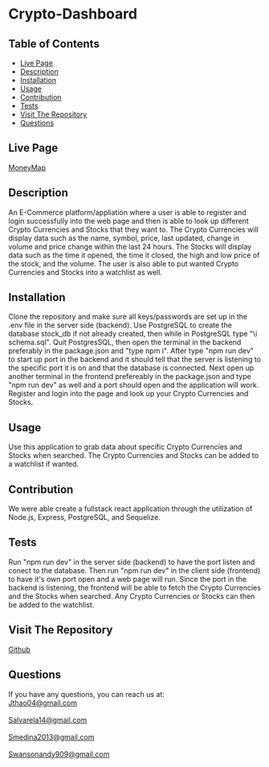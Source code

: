 # Crypto-Dashboard

## Table of Contents
- [Live Page](#live-page)
- [Description](#description)
- [Installation](#installation)
- [Usage](#usage)
- [Contribution](#contribution)
- [Tests](#tests)
- [Visit The Repository](#visit-the-repository)
- [Questions](#questions)

## Live Page

[MoneyMap](https://moneymap-vpua.onrender.com/)

## Description

An E-Commerce platform/appliation where a user is able to register and login successfully into the web page and then is able to look up different Crypto Currencies and Stocks that they want to. The Crypto Currencies will display data such as the name, symbol, price, last updated, change in volume and price change within the last 24 hours. The Stocks will display data such as the time it opened, the time it closed, the high and low price of the stock, and the volume. The user is also able to put wanted Crypto Currencies and Stocks into a watchlist as well.

## Installation

Clone the repository and make sure all keys/passwords are set up in the .env file in the server side (backend). Use PostgreSQL to create the database stock_db if not already created, then while in PostgreSQL type "\i schema.sql". Quit PostgresSQL, then open the terminal in the backend preferably in the package.json and "type npm i". After type "npm run dev" to start up port in the backend and it should tell that the server is listening to the specific port it is on and that the database is connected. Next open up another terminal in the frontend prefereably in the package.json and type "npm run dev" as well and a port should open and the application will work. Register and login into the page and look up your Crypto Currencies and Stocks.

## Usage

Use this application to grab data about specific Crypto Currencies and Stocks when searched. The Crypto Currencies and Stocks can be added to a watchlist if wanted.

## Contribution

We were able create a fullstack react application through the utilization of Node.js, Express, PostgreSQL, and Sequelize.

## Tests

Run "npm run dev" in the server side (backend) to have the port listen and conect to the database. Then run "npm run dev" in the client side (frontend) to have it's own port open and a web page will run. Since the port in the backend is listening, the frontend will be able to fetch the Crypto Currencies and the Stocks when searched. Any Crypto Currencies or Stocks can then be added to the watchlist.

## Visit The Repository

[Github](https://github.com/Jthao04/Crypto-Dashboard)

## Questions

If you have any questions, you can reach us at:
<br>[Jthao04@gmail.com](mailto:Jthao04@gmail.com)</br>
<br>[Salvarela14@gmail.com](mailto:Salvarela14@gmail.com)</br>
<br>[Smedina2013@gmail.com](mailto:Smedina2013@gmail.com)</br>
<br>[Swansonandy909@gmail.com](mailto:Swansonandy909@gmail.com)</br>
